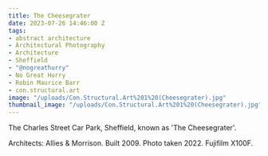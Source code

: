 ```yaml
---
title: The Cheesegrater
date: 2023-07-26 14:46:00 Z
tags:
- abstract architecture
- Architectural Photography
- Architecture
- Sheffield
- "@nogreathurry"
- No Great Hurry
- Robin Maurice Barr
- con.structural.art
image: "/uploads/Con.Structural.Art%201%20(Cheesegrater).jpg"
thumbnail_image: "/uploads/Con.Structural.Art%201%20(Cheesegrater).jpg"
---
```


The Charles Street Car Park, Sheffield, known as 'The Cheesegrater'. 

Architects: Allies & Morrison. Built 2009. Photo taken 2022. Fujifilm X100F.
